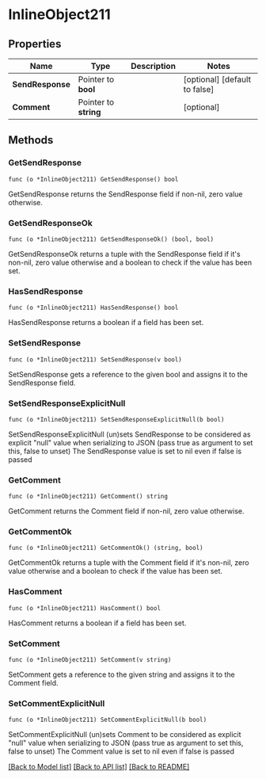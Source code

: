 # InlineObject211

## Properties

Name | Type | Description | Notes
------------ | ------------- | ------------- | -------------
**SendResponse** | Pointer to **bool** |  | [optional] [default to false]
**Comment** | Pointer to **string** |  | [optional] 

## Methods

### GetSendResponse

`func (o *InlineObject211) GetSendResponse() bool`

GetSendResponse returns the SendResponse field if non-nil, zero value otherwise.

### GetSendResponseOk

`func (o *InlineObject211) GetSendResponseOk() (bool, bool)`

GetSendResponseOk returns a tuple with the SendResponse field if it's non-nil, zero value otherwise
and a boolean to check if the value has been set.

### HasSendResponse

`func (o *InlineObject211) HasSendResponse() bool`

HasSendResponse returns a boolean if a field has been set.

### SetSendResponse

`func (o *InlineObject211) SetSendResponse(v bool)`

SetSendResponse gets a reference to the given bool and assigns it to the SendResponse field.

### SetSendResponseExplicitNull

`func (o *InlineObject211) SetSendResponseExplicitNull(b bool)`

SetSendResponseExplicitNull (un)sets SendResponse to be considered as explicit "null" value
when serializing to JSON (pass true as argument to set this, false to unset)
The SendResponse value is set to nil even if false is passed
### GetComment

`func (o *InlineObject211) GetComment() string`

GetComment returns the Comment field if non-nil, zero value otherwise.

### GetCommentOk

`func (o *InlineObject211) GetCommentOk() (string, bool)`

GetCommentOk returns a tuple with the Comment field if it's non-nil, zero value otherwise
and a boolean to check if the value has been set.

### HasComment

`func (o *InlineObject211) HasComment() bool`

HasComment returns a boolean if a field has been set.

### SetComment

`func (o *InlineObject211) SetComment(v string)`

SetComment gets a reference to the given string and assigns it to the Comment field.

### SetCommentExplicitNull

`func (o *InlineObject211) SetCommentExplicitNull(b bool)`

SetCommentExplicitNull (un)sets Comment to be considered as explicit "null" value
when serializing to JSON (pass true as argument to set this, false to unset)
The Comment value is set to nil even if false is passed

[[Back to Model list]](../README.md#documentation-for-models) [[Back to API list]](../README.md#documentation-for-api-endpoints) [[Back to README]](../README.md)



